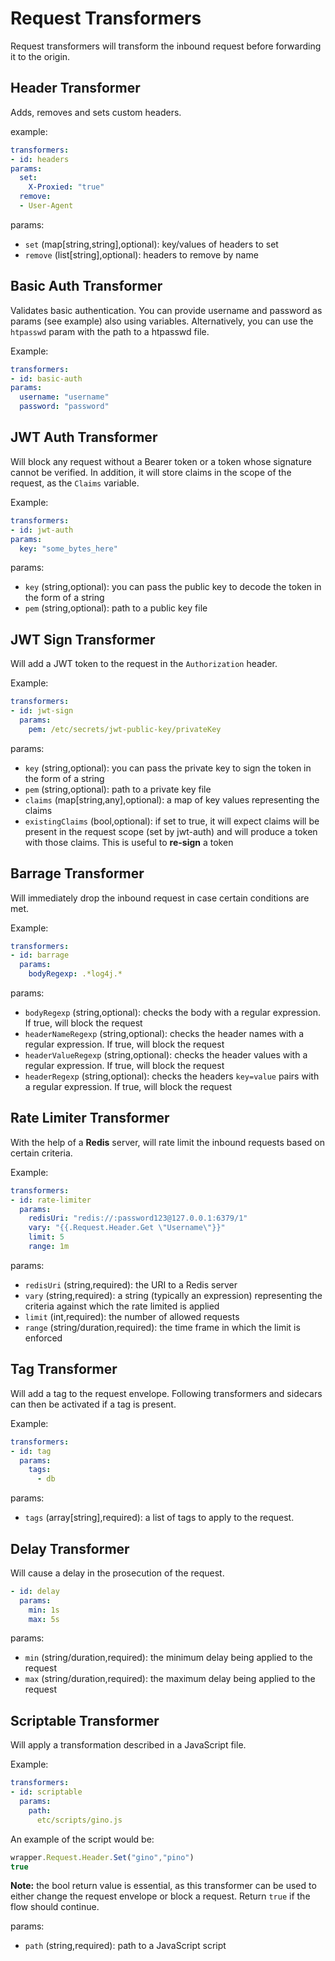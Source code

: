 # Request Transformers
Request transformers will transform the inbound request before forwarding it to the origin.

## Header Transformer
Adds, removes and sets custom headers.

example:
```yaml
transformers:
- id: headers
params:
  set:
    X-Proxied: "true"
  remove:
  - User-Agent
```

params:
* `set` (map[string,string],optional): key/values of headers to set
* `remove` (list[string],optional): headers to remove by name

## Basic Auth Transformer
Validates basic authentication. You can provide username and password as params (see example) also using variables.
Alternatively, you can use the `htpasswd` param with the path to a htpasswd file.

Example:
```yaml
transformers:
- id: basic-auth 
params:
  username: "username"
  password: "password"
```

## JWT Auth Transformer
Will block any request without a Bearer token or a token whose signature cannot be verified. In addition,
it will store claims in the scope of the request, as the `Claims` variable.

Example:
```yaml
transformers:
- id: jwt-auth 
params:
  key: "some_bytes_here"
```
params:
* `key` (string,optional): you can pass the public key to decode the token in the form of a string
* `pem` (string,optional): path to a public key file

## JWT Sign Transformer
Will add a JWT token to the request in the `Authorization` header.

Example:
```yaml
transformers:
- id: jwt-sign
  params:
    pem: /etc/secrets/jwt-public-key/privateKey
```
params:
* `key` (string,optional): you can pass the private key to sign the token in the form of a string
* `pem` (string,optional): path to a private key file
* `claims` (map[string,any],optional): a map of key values representing the claims
* `existingClaims` (bool,optional): if set to true, it will expect claims will be present in the request scope
  (set by jwt-auth) and will produce a token with those claims. This is useful to **re-sign** a token

## Barrage Transformer
Will immediately drop the inbound request in case certain conditions are met.

Example:
```yaml
transformers:
- id: barrage
  params:
    bodyRegexp: .*log4j.*
```

params:
* `bodyRegexp` (string,optional): checks the body with a regular expression. If true, will block the request
* `headerNameRegexp` (string,optional): checks the header names with a regular expression. If true, will block the request
* `headerValueRegexp` (string,optional): checks the header values with a regular expression. If true, will block the request
* `headerRegexp` (string,optional): checks the headers `key=value` pairs with a regular expression. If true, will block the request

## Rate Limiter Transformer
With the help of a **Redis** server, will rate limit the inbound requests based on certain criteria.

Example:
```yaml
transformers:
- id: rate-limiter
  params:
    redisUri: "redis://:password123@127.0.0.1:6379/1"
    vary: "{{.Request.Header.Get \"Username\"}}"
    limit: 5
    range: 1m
```

params:
* `redisUri` (string,required): the URI to a Redis server
* `vary` (string,required): a string (typically an expression) representing the criteria against which the rate limited
  is applied
* `limit` (int,required): the number of allowed requests
* `range` (string/duration,required): the time frame in which the limit is enforced

## Tag Transformer
Will add a tag to the request envelope. Following transformers and sidecars can then be activated if a tag is present.

Example:
```yaml
transformers:
- id: tag
  params:
    tags:
      - db
```
params:
* `tags` (array[string],required): a list of tags to apply to the request.


## Delay Transformer
Will cause a delay in the prosecution of the request.
```yaml
- id: delay
  params:
    min: 1s
    max: 5s
```

params:
* `min` (string/duration,required): the minimum delay being applied to the request
* `max` (string/duration,required): the maximum delay being applied to the request

## Scriptable Transformer
Will apply a transformation described in a JavaScript file.

Example:
```yaml
transformers:
- id: scriptable
  params:
    path:
      etc/scripts/gino.js
```

An example of the script would be:
```javascript
wrapper.Request.Header.Set("gino","pino")
true
```
**Note:** the bool return value is essential, as this transformer can be used to either change the request envelope
or block a request. Return `true` if the flow should continue.

params:
* `path` (string,required): path to a JavaScript script
